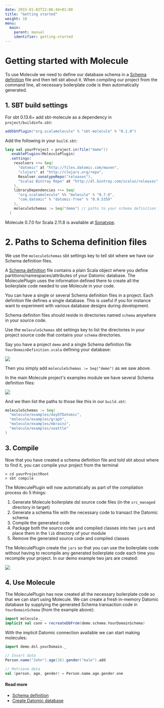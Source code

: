 ```yaml
---
date: 2015-01-02T22:06:44+01:00
title: "Getting started"
weight: 10
menu:
  main:
    parent: manual
    identifier: getting-started
---
```


# Getting started with Molecule

To use Molecule we need to define our database schema in a [Schema definition](/manual/schema) file and then tell 
sbt about it. When compiling our project from the command line, all necessary boilerplate code is 
then automatically generated.

## 1. SBT build settings

For sbt 0.13.6+ add sbt-molecule as a dependency in `project/buildinfo.sbt`:

```scala
addSbtPlugin("org.scalamolecule" % "sbt-molecule" % "0.1.0")
```

Add the following in your `build.sbt`:

```scala
lazy val yourProject = project.in(file("demo"))
  .enablePlugins(MoleculePlugin)
  .settings(
    resolvers ++= Seq(
      "datomic" at "http://files.datomic.com/maven",
      "clojars" at "http://clojars.org/repo",
      Resolver.sonatypeRepo("releases"),
      "Scalaz Bintray Repo" at "http://dl.bintray.com/scalaz/releases"
    ),
    libraryDependencies ++= Seq(
      "org.scalamolecule" %% "molecule" % "0.7.0",
      "com.datomic" % "datomic-free" % "0.9.5359"
    ),
    moleculeSchemas := Seq("demo") // paths to your schema definition files...
  )
```
Molecule 0.7.0 for Scala 2.11.8 is available at 
[Sonatype](https://oss.sonatype.org/content/repositories/releases/org/scalamolecule/molecule_2.11/).



# 2. Paths to Schema definition files

We use the `moleculeSchemas` sbt settings key to tell sbt where we have our Schema definition files.

A [Schema definition](/manual/schema) file contains a plain Scala object where you define 
partitions/namespaces/attributes of your Datomic database. The MoleculePlugin uses the information
defined there to create all the boilerplate code needed to use Molecule in your code.

You can have a single or several Schema definition files in a project. Each definition file defines a single database. 
This is useful if you for instance want to experiment with various database designs during development.

Schema definiton files should reside in directories named `schema` anywhere in your source code.

Use the `moleculeSchemas` sbt settings key to list the directories in your project source
code that contains your `schema` directories.

Say you have a project `demo` and a single Schema definition file `YourDomainDefinition.scala`
defining your database:

![](/img/dirs1.png)

Then you simply add `moleculeSchemas := Seq("demo")` as we saw above.

In the main Molecule project's examples module we have several Schema definition files:

![](/img/dirs2.png)

And we then list the paths to those like this in our `build.sbt`:

```scala
moleculeSchemas := Seq(
  "molecule/examples/dayOfDatomic",
  "molecule/examples/graph",
  "molecule/examples/mbrainz",
  "molecule/examples/seattle"
)
```

## 3. Compile

Now that you have created a schema definition file and told sbt about where to find it, you can compile 
your project from the terminal

```
> cd yourProjectRoot
> sbt compile
```

The MoleculePlugin will now automatically as part of the compilation process do 5 things:

1. Generate Molecule boilerplate dsl source code files (in the `src_managed` directory in target)
2. Generate a schema file with the necessary code to transact the Datomic schema  
3. Compile the generated code
4. Package both the source code and compiled classes into two `jar`s and place them in the `lib` directory of your module
5. Remove the generated source code and compiled classes

The MoleculePlugin create the `jars` so that you can use the boilerplate code without having to recompile any 
generated boilerplate code each time you recompile your project. In our demo example two jars are created:

![](/img/jars.png)


## 4. Use Molecule

The MoleculePlugin has now created all the necessary boilerplate code so that we can start using Molecule. We can
create a fresh in-memory Datomic database by supplying the generated Schema transaction code in `YourDomainSchema` 
(from the example above):

```scala
import molecule._
implicit val conn = recreateDbFrom(demo.schema.YourDomainSchema)
```

With the implicit Datomic connection available we can start making molecules:

```scala
import demo.dsl.yourDomain._

// Insert data
Person.name("John").age(26).gender("male").add

// Retrieve data
val (person, age, gender) = Person.name.age.gender.one
```

#### Read more

- [Schema definition](/manual/schema)
- [Create Datomic database](/manual/schema/transaction)

